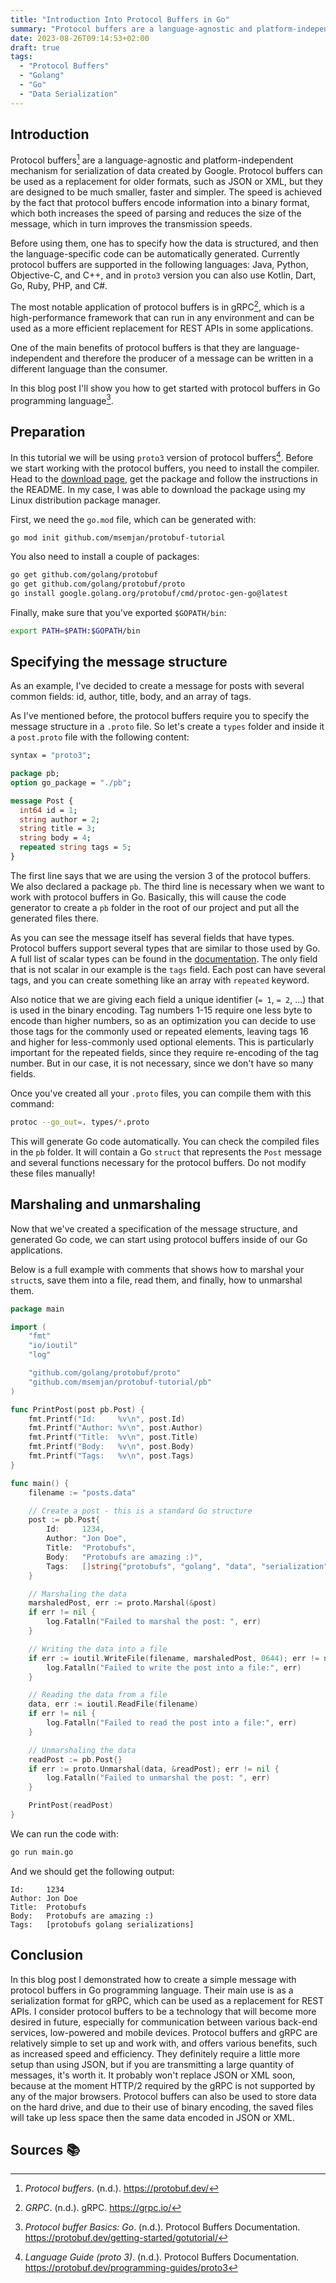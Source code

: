 ```yaml
---
title: "Introduction Into Protocol Buffers in Go"
summary: "Protocol buffers are a language-agnostic and platform-independent mechanism for serialization of data created by Google. Protocol buffers can be used as a replacement for older formats, such as JSON or XML, but they are designed to be much smaller, faster and simpler."
date: 2023-08-26T09:14:53+02:00
draft: true
tags:
  - "Protocol Buffers"
  - "Golang"
  - "Go"
  - "Data Serialization"
---
```

## Introduction

Protocol buffers[^1] are a language-agnostic and platform-independent mechanism for serialization of data created by Google. Protocol buffers can be used as a replacement for older formats, such as JSON or XML, but they are designed to be much smaller, faster and simpler. The speed is achieved by the fact that protocol buffers encode information into a binary format, which both increases the speed of parsing and reduces the size of the message, which in turn improves the transmission speeds.

Before using them, one has to specify how the data is structured, and then the language-specific code can be automatically generated. Currently protocol buffers are supported in the following languages: Java, Python, Objective-C, and C++, and in `proto3` version you can also use Kotlin, Dart, Go, Ruby, PHP, and C#.

The most notable application of protocol buffers is in gRPC[^2], which is a high-performance framework that can run in any environment and can be used as a more efficient replacement for REST APIs in some applications.

One of the main benefits of protocol buffers is that they are language-independent and therefore the producer of a message can be written in a different language than the consumer.

In this blog post I'll show you how to get started with protocol buffers in Go programming language[^3].

## Preparation

In this tutorial we will be using `proto3` version of protocol buffers[^4]. Before we start working with the protocol buffers, you need to install the compiler. Head to the [download page](https://protobuf.dev/downloads), get the package and follow the instructions in the README. In my case, I was able to download the package using my Linux distribution package manager.

First, we need the `go.mod` file, which can be generated with:
```
go mod init github.com/msemjan/protobuf-tutorial
```

You also need to install a couple of packages:
```bash
go get github.com/golang/protobuf
go get github.com/golang/protobuf/proto
go install google.golang.org/protobuf/cmd/protoc-gen-go@latest
```

Finally, make sure that you've exported `$GOPATH/bin`:
```bash
export PATH=$PATH:$GOPATH/bin
```

## Specifying the message structure

As an example, I've decided to create a message for posts with several common fields: id, author, title, body, and an array of tags.

As I've mentioned before, the protocol buffers require you to specify the message structure in a `.proto` file. So let's create a `types` folder and inside it a `post.proto` file with the following content:
```proto
syntax = "proto3";

package pb;
option go_package = "./pb";

message Post {
  int64 id = 1;
  string author = 2;
  string title = 3;
  string body = 4;
  repeated string tags = 5;
}
```

The first line says that we are using the version 3 of the protocol buffers. We also declared a package `pb`. The third line is necessary when we want to work with protocol buffers in Go. Basically, this will cause the code generator to create a `pb` folder in the root of our project and put all the generated files there.

As you can see the message itself has several fields that have types. Protocol buffers support several types that are similar to those used by Go. A full list of scalar types can be found in the [documentation](https://protobuf.dev/programming-guides/proto3/#scalar). The only field that is not scalar in our example is the `tags` field. Each post can have several tags, and you can create something like an array with `repeated` keyword.

Also notice that we are giving each field a unique identifier (`= 1`, `= 2`, ...) that is used in the binary encoding. Tag numbers 1-15 require one less byte to encode than higher numbers, so as an optimization you can decide to use those tags for the commonly used or repeated elements, leaving tags 16 and higher for less-commonly used optional elements. This is particularly important for the repeated fields, since they require re-encoding of the tag number. But in our case, it is not necessary, since we don't have so many fields.

Once you've created all your `.proto` files, you can compile them with this command:
```bash
protoc --go_out=. types/*.proto
```

This will generate Go code automatically. You can check the compiled files in the `pb` folder. It will contain a Go `struct` that represents the `Post` message and several functions necessary for the protocol buffers. Do not modify these files manually!

## Marshaling and unmarshaling

Now that we've created a specification of the message structure, and generated Go code, we can start using protocol buffers inside of our Go applications. 

Below is a full example with comments that shows how to marshal your `struct`s, save them into a file, read them, and finally, how to unmarshal them.
```go
package main

import (
	"fmt"
	"io/ioutil"
	"log"

	"github.com/golang/protobuf/proto"
	"github.com/msemjan/protobuf-tutorial/pb"
)

func PrintPost(post pb.Post) {
	fmt.Printf("Id:     %v\n", post.Id)
	fmt.Printf("Author: %v\n", post.Author)
	fmt.Printf("Title:  %v\n", post.Title)
	fmt.Printf("Body:   %v\n", post.Body)
	fmt.Printf("Tags:   %v\n", post.Tags)
}

func main() {
	filename := "posts.data"

	// Create a post - this is a standard Go structure
	post := pb.Post{
		Id:     1234,
		Author: "Jon Doe",
		Title:  "Protobufs",
		Body:   "Protobufs are amazing :)",
		Tags:   []string{"protobufs", "golang", "data", "serialization"},
	}

	// Marshaling the data
	marshaledPost, err := proto.Marshal(&post)
	if err != nil {
		log.Fatalln("Failed to marshal the post: ", err)
	}

	// Writing the data into a file
	if err := ioutil.WriteFile(filename, marshaledPost, 0644); err != nil {
		log.Fatalln("Failed to write the post into a file:", err)
	}

	// Reading the data from a file
	data, err := ioutil.ReadFile(filename)
	if err != nil {
		log.Fatalln("Failed to read the post into a file:", err)
	}

	// Unmarshaling the data
	readPost := pb.Post{}
	if err := proto.Unmarshal(data, &readPost); err != nil {
		log.Fatalln("Failed to unmarshal the post: ", err)
	}

	PrintPost(readPost)
}
```

We can run the code with:
```bash
go run main.go
```

And we should get the following output:
```
Id:     1234
Author: Jon Doe
Title:  Protobufs
Body:   Protobufs are amazing :)
Tags:   [protobufs golang serializations]
```

## Conclusion

In this blog post I demonstrated how to create a simple message with protocol buffers in Go programming language. Their main use is as a serialization format for gRPC, which can be used as a replacement for REST APIs. I consider protocol buffers to be a technology that will become more desired in future, especially for communication between various back-end services, low-powered and mobile devices. Protocol buffers and gRPC are relatively simple to set up and work with, and offers various benefits, such as increased speed and efficiency. They definitely require a little more setup than using JSON, but if you are transmitting a large quantity of messages, it's worth it. It probably won't replace JSON or XML soon, because at the moment HTTP/2 required by the gRPC is not supported by any of the major browsers. Protocol buffers can also be used to store data on the hard drive, and due to their use of binary encoding, the saved files will take up less space then the same data encoded in JSON or XML.

## Sources 📚️

[^1]: _Protocol buffers_. (n.d.). https://protobuf.dev/
[^2]: _GRPC_. (n.d.). gRPC. https://grpc.io/
[^3]: _Protocol buffer Basics: Go_. (n.d.). Protocol Buffers Documentation. https://protobuf.dev/getting-started/gotutorial/
[^4]: _Language Guide (proto 3)_. (n.d.). Protocol Buffers Documentation. https://protobuf.dev/programming-guides/proto3
